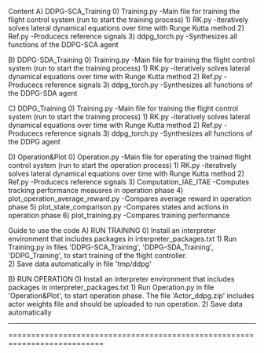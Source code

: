 Content
A) DDPG-SCA_Training
    0) Training.py  -Main file for training the flight control system (run to start the training process)
    1) RK.py  -iteratively solves lateral dynamical equations over time with Runge Kutta method
    2) Ref.py -Producecs reference signals
    3) ddpg_torch.py  -Synthesizes all functions of the DDPG-SCA agent

B) DDPG-SDA_Training
    0) Training.py  -Main file for training the flight control system (run to start the training process)
    1) RK.py  -iteratively solves lateral dynamical equations over time with Runge Kutta method
    2) Ref.py -Producecs reference signals
    3) ddpg_torch.py  -Synthesizes all functions of the DDPG-SDA agent

C) DDPG_Training
    0) Training.py  -Main file for training the flight control system (run to start the training process)
    1) RK.py  -iteratively solves lateral dynamical equations over time with Runge Kutta method
    2) Ref.py -Producecs reference signals
    3) ddpg_torch.py  -Synthesizes all functions of the DDPG agent

D) Operation&Plot
    0) Operation.py  -Main file for operating the trained flight control system (run to start the operation process)
    1) RK.py  -iteratively solves lateral dynamical equations over time with Runge Kutta method
    2) Ref.py -Producecs reference signals
    3) Computation_IAE_ITAE  -Computes tracking performance meausres in operation phase 
    4) plot_operation_average_reward.py  -Compares average reward in operation phase
    5) plot_state_comparison.py  -Compares states and actions in operation phase
    6) plot_training.py  -Compares training performance


Guide to use the code
A) RUN TRAINING
     0) Install an interpreter environment that includes packages in interpreter_packages.txt
     1) Run Training.py in files 'DDPG-SCA_Training', 'DDPG-SDA_Training', 'DDPG_Training', to start training of the flight controller.  
     2) Save data automatically in file 'tmp/ddpg'

B) RUN OPERATION
     0) Install an interpreter environment that includes packages in interpreter_packages.txt
     1) Run Operation.py in file 'Operation&Plot', to start operation phase. The file 'Actor_ddpg.zip' includes actor weights file and should be uploaded to run operation.
     2) Save data automatically


---------------------------------------------------------------------------

===========================================================================

 

         
